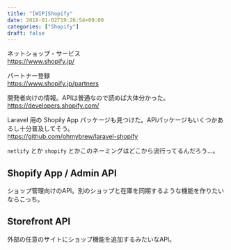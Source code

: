 ```yaml
---
title: "[WIP]Shopify"
date: 2018-01-02T19:26:54+09:00
categories: ["Shopify"]
draft: false
---
```


ネットショップ・サービス  
https://www.shopify.jp/

パートナー登録  
https://www.shopify.jp/partners

開発者向けの情報。APIは普通なので読めば大体分かった。  
https://developers.shopify.com/

Laravel 用の Shopily App パッケージも見つけた。APIパッケージもいくつかあるし十分普及してそう。  
https://github.com/ohmybrew/laravel-shopify

`netlify` とか `shopify` とかこのネーミングはどこから流行ってるんだろう…。

## Shopify App / Admin API
ショップ管理向けのAPI。別のショップと在庫を同期するような機能を作りたいならこっち。

## Storefront API
外部の任意のサイトにショップ機能を追加するみたいなAPI。
